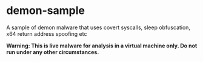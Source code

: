 # demon-sample
A sample of demon malware that uses covert syscalls, sleep obfuscation, x64 return address spoofing etc 

**Warning: This is live malware for analysis in a virtual machine only. Do not run under any other circumstances.**
